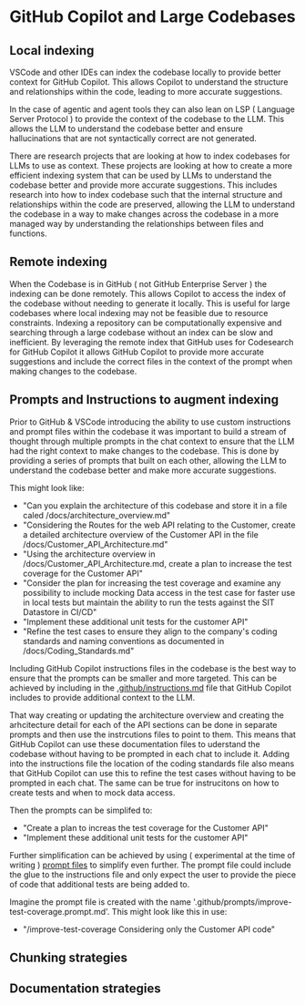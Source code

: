 # GitHub Copilot and Large Codebases

## Local indexing

VSCode and other IDEs can index the codebase locally to provide better context for GitHub Copilot. This allows Copilot to understand the structure and relationships within the code, leading to more accurate suggestions.

In the case of agentic and agent tools they can also lean on LSP ( Language Server Protocol ) to provide the context of the codebase to the LLM. This allows the LLM to understand the codebase better and ensure hallucinations that are not syntactically correct are not generated.

There are research projects that are looking at how to index codebases for LLMs to use as context. These projects are looking at how to create a more efficient indexing system that can be used by LLMs to understand the codebase better and provide more accurate suggestions. This includes research into how to index codebase such that the internal structure and relationships within the code are preserved, allowing the LLM to understand the codebase in a way to make changes across the codebase in a more managed way by understanding the relationships between files and functions.

## Remote indexing

When the Codebase is in GitHub ( not GitHub Enterprise Server ) the indexing can be done remotely. This allows Copilot to access the index of the codebase without needing to generate it locally. This is useful for large codebases where local indexing may not be feasible due to resource constraints. Indexing a repository can be computationally expensive and searching through a large codebase without an index can be slow and inefficient. By leveraging the remote index that GitHub uses for Codesearch for GitHub Copilot it allows GitHub Copilot to provide more accurate suggestions and include the correct files in the context of the prompt when making changes to the codebase.

## Prompts and Instructions to augment indexing

Prior to GitHub & VSCode introducing the ability to use custom instructions and prompt files within the codebase it was important to build a stream of thought through multiple prompts in the chat context to ensure that the LLM had the right context to make changes to the codebase. This is done by providing a series of prompts that built on each other, allowing the LLM to understand the codebase better and make more accurate suggestions.

This might look like:
- "Can you explain the architecture of this codebase and store it in a file caled /docs/architecture_overview.md"
- "Considering the Routes for the web API relating to the Customer, create a detailed architecture overview of the Customer API in the file /docs/Customer_API_Architecture.md"
- "Using the architecture overview in /docs/Customer_API_Architecture.md, create a plan to increase the test coverage for the Customer API"
- "Consider the plan for increasing the test coverage and examine any possibility to include mocking Data access in the test case for faster use in local tests but maintain the ability to run the tests against the SIT Datastore in CI/CD"
- "Implement these additional unit tests for the customer API"
- "Refine the test cases to ensure they align to the company's coding standards and naming conventions as documented in /docs/Coding_Standards.md"

Including GitHub Copilot instructions files in the codebase is the best way to ensure that the prompts can be smaller and more targeted. This can be achieved by including in the [.github/instructions.md](https://code.visualstudio.com/docs/copilot/copilot-customization#_custom-instructions) file that GitHub Copilot includes to provide additional context to the LLM.

That way creating or updating the architecture overview and creating the arhcitecture detail for each of the API sections can be done in separate prompts and then use the instrcutions files to point to them. This means that GitHub Copilot can use these documentation files to uderstand the codebase without having to be prompted in each chat to include it. Adding into the instructions file the location of the coding standards file also means that GitHub Copilot can use this to refine the test cases without having to be prompted in each chat. The same can be true for instrucitons on how to create tests and when to mock data access.

Then the prompts can be simplifed to:
- "Create a plan to increas the test coverage for the Customer API"
- "Implement these additional unit tests for the customer API"

Further simplification can be achieved by using ( experimental at the time of writing ) [prompt files](https://code.visualstudio.com/docs/copilot/copilot-customization#_prompt-files-experimental) to simplify even further. The prompt file could include the glue to the instructions file and only expect the user to provide the piece of code that additional tests are being added to.

Imagine the prompt file is created with the name '.github/prompts/improve-test-coverage.prompt.md'. This might look like this in use:
- "/improve-test-coverage Considering only the Customer API code"

## Chunking strategies



## Documentation strategies

